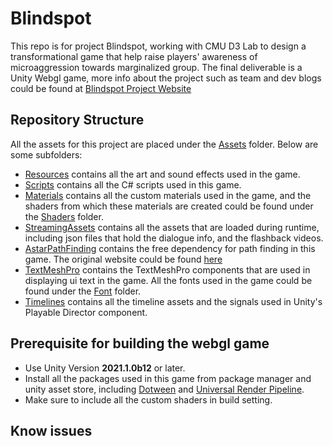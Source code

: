 # Blindspot #

This repo is for project Blindspot, working with CMU D3 Lab to design a transformational game that help raise players' awareness of microaggression towards marginalized group. The final deliverable is a Unity Webgl game, more info about the project such as team and dev blogs could be found at [Blindspot Project Website](https://projects.etc.cmu.edu/blindspot/)

## Repository Structure 
All the assets for this project are placed under the [Assets](https://github.com/utherrrr0317/Blindspot/tree/main/Game%20Project/Assets) folder. Below are some subfolders:
* [Resources](https://github.com/utherrrr0317/Blindspot/tree/main/Game%20Project/Assets/Resources) contains all the art and sound effects used in the game.
* [Scripts](https://github.com/utherrrr0317/Blindspot/tree/main/Game%20Project/Assets/Scripts) contains all the C# scripts used in this game.
* [Materials](https://github.com/utherrrr0317/Blindspot/tree/main/Game%20Project/Assets/Materials) contains all the custom materials used in the game, and the shaders from which these materials are created could be found under the [Shaders](https://github.com/utherrrr0317/Blindspot/tree/main/Game%20Project/Assets/Shaders) folder.
* [StreamingAssets](https://github.com/utherrrr0317/Blindspot/tree/main/Game%20Project/Assets/StreamingAssets) contains all the assets that are loaded during runtime, including json files that hold the dialogue info, and the flashback videos.
* [AstarPathFinding](https://github.com/utherrrr0317/Blindspot/tree/main/Game%20Project/Assets/AstarPathfindingProject) contains the free dependency for path finding in this game. The original website could be found [here](https://arongranberg.com/astar/)
* [TextMeshPro](https://github.com/utherrrr0317/Blindspot/tree/main/Game%20Project/Assets/TextMesh%20Pro) contains the TextMeshPro components that are used in displaying ui text in the game. All the fonts used in the game could be found under the [Font](https://github.com/utherrrr0317/Blindspot/tree/main/Game%20Project/Assets/TextMesh%20Pro/Fonts) folder.
* [Timelines](https://github.com/utherrrr0317/Blindspot/tree/main/Game%20Project/Assets/Timelines) contains all the timeline assets and the signals used in Unity's Playable Director component.

## Prerequisite for building the webgl game
* Use Unity Version **2021.1.0b12** or later.
* Install all the packages used in this game from package manager and unity asset store, including [Dotween](https://assetstore.unity.com/packages/tools/animation/dotween-hotween-v2-27676) and [Universal Render Pipeline](https://docs.unity3d.com/Packages/com.unity.render-pipelines.universal@11.0/manual/index.html).
* Make sure to include all the custom shaders in build setting.

## Know issues
